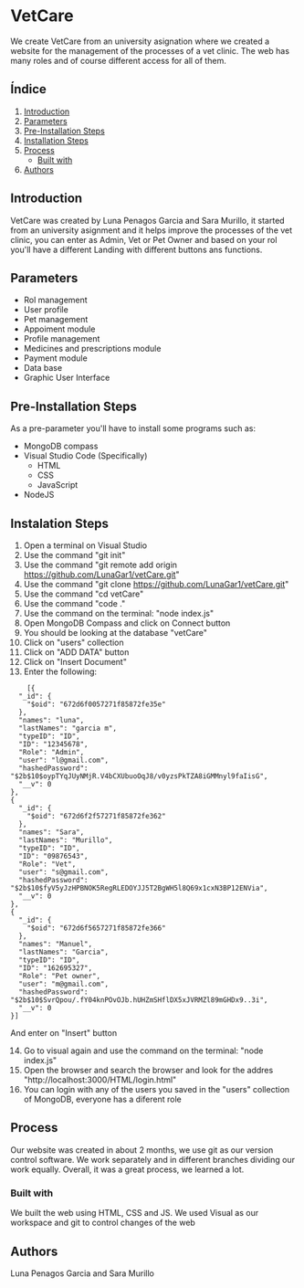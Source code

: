 # VetCare
We create VetCare from an university asignation where we created a website for the management of the processes of a vet clinic. The web has many roles and of course different access for all of them.

## Índice
1. [Introduction](#Introduction)
2. [Parameters](#Parameters)
3. [Pre-Installation Steps](#Pre-Installation-steps)
4. [Installation Steps](#Instalation-steps)
5. [Process](#Process)
   - [Built with](#Building)
6. [Authors](#Autors)

## Introduction
VetCare was created by Luna Penagos Garcia and Sara Murillo, it started from an university asignment and it helps improve the processes of the vet clinic, you can enter as Admin, Vet or Pet Owner and based on your rol you'll have a different Landing with different buttons ans functions.

## Parameters
- Rol management
- User profile
- Pet management
- Appoiment module
- Profile management
- Medicines and prescriptions module
- Payment module
- Data base
- Graphic User Interface

## Pre-Installation Steps
As a pre-parameter you'll have to install some programs such as:
   - MongoDB compass
   - Visual Studio Code (Specifically)
     - HTML
     - CSS
     - JavaScript
   - NodeJS

## Instalation Steps
1. Open a terminal on Visual Studio
2. Use the command "git init"
3. Use the command "git remote add origin https://github.com/LunaGar1/vetCare.git"
4. Use the command "git clone https://github.com/LunaGar1/vetCare.git"
5. Use the command "cd vetCare"
6. Use the command "code ."
7. Use the command on the terminal: "node index.js"
8. Open MongoDB Compass and click on Connect button
9. You should be looking at the database "vetCare"
10.  Click on "users" collection
11. Click on "ADD DATA" button
12. Click on "Insert Document"
13. Enter the following:
```
    [{
  "_id": {
    "$oid": "672d6f0057271f85872fe35e"
  },
  "names": "luna",
  "lastNames": "garcia m",
  "typeID": "ID",
  "ID": "12345678",
  "Role": "Admin",
  "user": "l@gmail.com",
  "hashedPassword": "$2b$10$oypTYqJUyNMjR.V4bCXUbuoOqJ8/v0yzsPkTZA8iGMMnyl9faIisG",
  "__v": 0
},
{
  "_id": {
    "$oid": "672d6f2f57271f85872fe362"
  },
  "names": "Sara",
  "lastNames": "Murillo",
  "typeID": "ID",
  "ID": "09876543",
  "Role": "Vet",
  "user": "s@gmail.com",
  "hashedPassword": "$2b$10$fyV5yJzHPBNOK5RegRLEDOYJJ5T2BgWH5l8Q69x1cxN3BP12ENVia",
  "__v": 0
},
{
  "_id": {
    "$oid": "672d6f5657271f85872fe366"
  },
  "names": "Manuel",
  "lastNames": "Garcia",
  "typeID": "ID",
  "ID": "162695327",
  "Role": "Pet owner",
  "user": "m@gmail.com",
  "hashedPassword": "$2b$10$SvrQpou/.fY04knPOvOJb.hUHZmSHflDX5xJVRMZl89mGHDx9..3i",
  "__v": 0
}]
```


And enter on "Insert" button

14. Go to visual again and use the command on the terminal: "node index.js"
15. Open the browser and search the browser and look for the addres "http://localhost:3000/HTML/login.html"
16. You can login with any of the users you saved in the "users" collection of MongoDB, everyone has a diferent role

## Process
Our website was created in about 2 months, we use git as our version control software. We work separately and in different branches dividing our work equally. Overall, it was a great process, we learned a lot.

### Built with
We built the web using HTML, CSS and JS. We used Visual as our workspace and git to control changes of the web

## Authors
Luna Penagos Garcia and Sara Murillo
